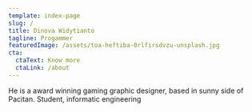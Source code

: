 ```yaml
---
template: index-page
slug: /
title: Dinova Widytianto
tagline: Progammer
featuredImage: /assets/toa-heftiba-0rlfirsdvzu-unsplash.jpg
cta:
  ctaText: Know more
  ctaLink: /about
---
```

He is a award winning gaming graphic designer, based in sunny side of Pacitan. Student, informatic engineering